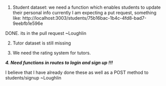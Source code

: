 1. Student dataset: we need a function which enables students to update their personal info
currently I am expecting a put request, something like: http://localhost:3003/students/75b16bac-1b4c-4fd8-bad7-9eebfb1e596e
 
DONE. its in the pull request ~Loughlin

2. Tutor dataset is still missing

3. We need the rating system for tutors.

***4. Need functions in routes to login and sign up !!!***

I believe that I have already done these as well as a POST method to students/signup ~Loughlin

